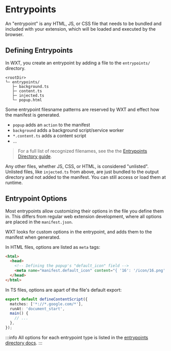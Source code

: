 # Entrypoints

An "entrypoint" is any HTML, JS, or CSS file that needs to be bundled and included with your extension, which will be loaded and executed by the browser.

## Defining Entrypoints

In WXT, you create an entrypoint by adding a file to the `entrypoints/` directory.

```
<rootDir>
└─ entrypoints/
   ├─ background.ts
   ├─ content.ts
   ├─ injected.ts
   └─ popup.html
```

Some entrypoint filesname patterns are reserved by WXT and effect how the manifest is generated.

- `popup` adds an `action` to the manifest
- `background` adds a background script/service worker
- `*.content.ts` adds a content script
- ...

> For a full list of recognized filenames, see the the [Entrypoints Directory guide](/guide/directory-structure/entrypoints/background).

Any other files, whether JS, CSS, or HTML, is considered "unlisted". Unlisted files, like `injected.ts` from above, are just bundled to the output directory and not added to the manifest. You can still access or load them at runtime.

## Entrypoint Options

Most entrypoints allow customizing their options in the file you define them in. This differs from regular web extension development, where all options are placed in the `manifest.json`.

WXT looks for custom options in the entrypoint, and adds them to the manifest when generated.

In HTML files, options are listed as `meta` tags:

```html
<html>
  <head>
    <!-- Defining the popup's "default_icon" field -->
    <meta name="manifest.default_icon" content="{ '16': '/icon/16.png' }" />
  </head>
</html>
```

In TS files, options are apart of the file's default export:

```ts
export default defineContentScript({
  matches: ['*://*.google.com/*'],
  runAt: 'document_start',
  main() {
    // ...
  },
});
```

:::info
All options for each entrypoint type is listed in the [entrypoints directory docs](/guide/directory-structure/entrypoints/background).
:::
